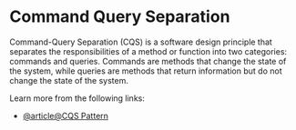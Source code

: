 # Command Query Separation

Command-Query Separation (CQS) is a software design principle that separates the responsibilities of a method or function into two categories: commands and queries. Commands are methods that change the state of the system, while queries are methods that return information but do not change the state of the system.

Learn more from the following links:

- [@article@CQS Pattern](https://martinfowler.com/bliki/CommandQuerySeparation.html)
